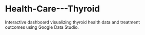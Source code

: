 # Health-Care---Thyroid
Interactive dashboard visualizing thyroid health data and treatment outcomes using Google Data Studio.
